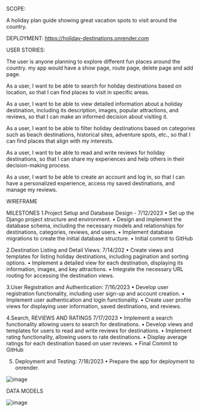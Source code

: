 SCOPE:  

A holiday plan guide showing great vacation spots to visit around the country.

DEPLOYMENT:
https://holiday-destinations.onrender.com

USER STORIES:

The user is anyone planning to explore different fun places around the country.
my app would have a show page, route page, delete page and add page.

As a user, I want to be able to search for holiday destinations based on location, so that I can find places to visit in specific areas.

As a user, I want to be able to view detailed information about a holiday destination, including its description, images, popular attractions, and reviews, so that I can make an informed decision about visiting it.

As a user, I want to be able to filter holiday destinations based on categories such as beach destinations, historical sites, adventure spots, etc., so that I can find places that align with my interests.

As a user, I want to be able to read and write reviews for holiday destinations, so that I can share my experiences and help others in their decision-making process.

As a user, I want to be able to create an account and log in, so that I can have a personalized experience, access my saved destinations, and manage my reviews.


WIREFRAME

MILESTONES
1.Project Setup and Database Design -  7/12/2023
•	Set up the Django project structure and environment.
•	Design and implement the database schema, including the necessary models and relationships for destinations, categories, reviews, and users.
•	Implement database migrations to create the initial database structure.
•	Initial commit to GitHub

2.Destination Listing and Detail Views:    7/14/202	
•	Create views and templates for listing holiday destinations, including pagination and sorting options.
•	Implement a detailed view for each destination, displaying its information, images, and key attractions.
•	Integrate the necessary URL routing for accessing the destination views.

3.User Registration and Authentication: 7/16/2023
•	Develop user registration functionality, including user sign-up and account creation.
•	Implement user authentication and login functionality.
•	Create user profile views for displaying user information, saved destinations, and reviews.

4.Search, REVIEWS AND RATINGS  7/17/2023
•	Implement a search functionality allowing users to search for destinations.
•	Develop views and templates for users to read and write reviews for destinations.
•	Implement rating functionality, allowing users to rate destinations.
•	Display average ratings for each destination based on user reviews.
•	Final Commit to GitHub

5. Deployment and Testing: 7/18/2023
•	Prepare the app for deployment to onrender.


 ![image](https://i.imgur.com/yNvfHHq.png)

DATA MODELS
                                                  
![image](https://github.com/Odunlola/holiday/assets/120194465/fef56dcb-2a50-4c88-a63b-3cde43e193bb)
